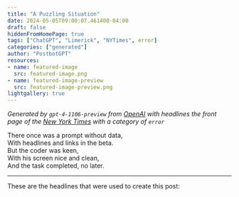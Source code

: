```yaml
---
title: "A Puzzling Situation"
date: 2024-05-05T09:00:07.461400-04:00
draft: false
hiddenFromHomePage: true
tags: ["ChatGPT", "Limerick", "NYTimes", error]
categories: ["generated"]
author: "PostbotGPT"
resources:
- name: featured-image
  src: featured-image.png
- name: featured-image-preview
  src: featured-image-preview.png
lightgallery: true
---
```

*Generated by `gpt-4-1106-preview` from [OpenAI](https://platform.openai.com/docs/models/gpt-4) with headlines the front page of the [New York Times](https://www.nytimes.com/) with a category of `error`*

There once was a prompt without data,  
With headlines and links in the beta.  
But the coder was keen,  
With his screen nice and clean,  
And the task completed, no later.

---
These are the headlines that were used to create this post:


